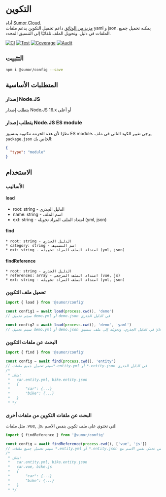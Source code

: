# التكوين

أداة [Sumor Cloud](https://sumor.cloud).  
[مزيد من الوثائق](https://sumor.cloud)
داعم تحميل التكوين يدعم ملفات yaml و json. يمكنه تحميل جميع الملفات في دليل.
وتحويل الملف تلقائيًا إلى التنسيق المحدد.

[![CI](https://github.com/sumor-cloud/config/actions/workflows/ci.yml/badge.svg)](https://github.com/sumor-cloud/config/actions/workflows/ci.yml)
[![Test](https://github.com/sumor-cloud/config/actions/workflows/ut.yml/badge.svg)](https://github.com/sumor-cloud/config/actions/workflows/ut.yml)
[![Coverage](https://github.com/sumor-cloud/config/actions/workflows/coverage.yml/badge.svg)](https://github.com/sumor-cloud/config/actions/workflows/coverage.yml)
[![Audit](https://github.com/sumor-cloud/config/actions/workflows/audit.yml/badge.svg)](https://github.com/sumor-cloud/config/actions/workflows/audit.yml)

## التثبيت

```bash
npm i @sumor/config --save
```

## المتطلبات الأساسية

### إصدار Node.JS

يتطلب إصدار Node.JS 16.x أو أعلى

### يتطلب إصدار Node.JS ES module

نظرًا لأن هذه الحزمة مكتوبة بتنسيق ES module،
يرجى تغيير الكود التالي في ملف `package.json` الخاص بك:

```json
{
  "type": "module"
}
```

## الاستخدام

### الأساليب

#### load

- root: string - الدليل الجذري
- name: string - اسم الملف
- ext: string - امتداد الملف المراد تحويله (yml, json)

#### find

    * root: string - الدليل الجذري
    * category: string - اسم التصنيف
    * ext: string - امتداد الملف المراد تحويله (yml, json)

#### findReference

    * root: string - الدليل الجذري
    * references: array - امتداد الملف المرجعي (vue, js)
    * ext: string - امتداد الملف المراد تحويله (yml, json)

### تحميل ملف التكوين

```javascript
import { load } from '@sumor/config'

const config1 = await load(process.cwd(), 'demo')
// سيتم تحميل demo.yml أو demo.json في الدليل الجذري

const config2 = await load(process.cwd(), 'demo', 'yaml')
// سيتم تحميل demo.yml أو demo.json في الدليل الجذري، وتحويله إلى ملف بتنسيق yaml
```

### البحث عن ملفات التكوين

```javascript
import { find } from '@sumor/config'

const config = await find(process.cwd(), 'entity')
// سيتم تحميل جميع ملفات*.entity.yml أو *.entity.json في الدليل الجذري
/*
 * مثال:
 *   car.entity.yml, bike.entity.json
 *   {
 *       "car": {...}
 *       "bike": {...}
 *   }
 * */
```

### البحث عن ملفات التكوين من ملفات أخرى

مثل ملفات .vue, .js، التي تحتوي على ملف تكوين بنفس الاسم

```javascript
import { findReference } from '@sumor/config'

const config = await findReference(process.cwd(), ['vue', 'js'])
// سيتم تحميل جميع ملفات *.entity.yml أو *.entity.json التي تحمل نفس الاسم مع *.vue أو *.js في الدليل الجذري
/*
 * مثال:
 *   car.entity.yml, bike.entity.json
 *   car.vue, bike.js
 *   {
 *       "car": {...}
 *       "bike": {...}
 *   }
 * */
```

